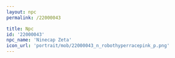 ```yaml
---
layout: npc
permalink: /22000043

title: Npc
id: '22000043'
npc_name: 'Ninecap Zeta'
icon_url: 'portrait/mob/22000043_n_robothyperracepink_p.png'
---
```

